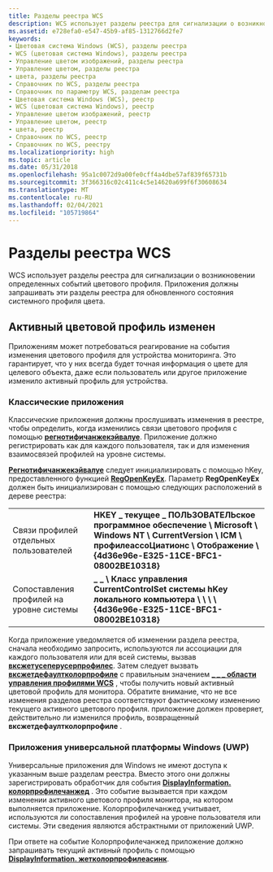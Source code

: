 ```yaml
---
title: Разделы реестра WCS
description: WCS использует разделы реестра для сигнализации о возникновении определенных событий цветового профиля. Приложения должны запрашивать эти разделы реестра для обновленного состояния системного профиля цвета.
ms.assetid: e728efa0-e547-45b9-af85-1312766d2fe7
keywords:
- Цветовая система Windows (WCS), разделы реестра
- WCS (цветовая система Windows), разделы реестра
- Управление цветом изображений, разделы реестра
- Управление цветом, разделы реестра
- цвета, разделы реестра
- Справочник по WCS, разделы реестра
- Справочник по параметру WCS, разделам реестра
- Цветовая система Windows (WCS), реестр
- WCS (цветовая система Windows), реестр
- Управление цветом изображений, реестр
- Управление цветом, реестр
- цвета, реестр
- Справочник по WCS, реестр
- Справочник по WCS, реестру
ms.localizationpriority: high
ms.topic: article
ms.date: 05/31/2018
ms.openlocfilehash: 95a1c0072d9a00fe0cff4a4dbe57af839f65731b
ms.sourcegitcommit: 3f366316c02c411c4c5e14620a699f6f30608634
ms.translationtype: MT
ms.contentlocale: ru-RU
ms.lasthandoff: 02/04/2021
ms.locfileid: "105719864"
---
```

# <a name="wcs-registry-keys"></a>Разделы реестра WCS

WCS использует разделы реестра для сигнализации о возникновении определенных событий цветового профиля. Приложения должны запрашивать эти разделы реестра для обновленного состояния системного профиля цвета.

## <a name="active-color-profile-changed"></a>Активный цветовой профиль изменен

Приложениям может потребоваться реагирование на события изменения цветового профиля для устройства мониторинга. Это гарантирует, что у них всегда будет точная информация о цвете для целевого объекта, даже если пользователь или другое приложение изменило активный профиль для устройства.

### <a name="desktop-applications"></a>Классические приложения

Классические приложения должны прослушивать изменения в реестре, чтобы определить, когда изменились связи цветового профиля с помощью [**регнотифичанжекэйвалуе**](/windows/win32/api/winreg/nf-winreg-regnotifychangekeyvalue). Приложение должно регистрировать как для каждого пользователя, так и для изменения взаимосвязей профилей на уровне системы.

[**Регнотифичанжекэйвалуе**](/windows/win32/api/winreg/nf-winreg-regnotifychangekeyvalue) следует инициализировать с помощью hKey, предоставленного функцией [**RegOpenKeyEx**](/windows/win32/api/winreg/nf-winreg-regopenkeyexa). Параметр **RegOpenKeyEx** должен быть инициализирован с помощью следующих расположений в дереве реестра:



|                                  |                                                                                                                                                    |
|----------------------------------|----------------------------------------------------------------------------------------------------------------------------------------------------|
| Связи профилей отдельных пользователей    | **HKEY \_ текущее \_ ПОЛЬЗОВАТЕЛЬское программное обеспечение \\ Microsoft \\ Windows NT \\ CurrentVersion \\ ICM \\ профилеассоЦиатионс \\ Отображение \\ {4d36e96e-E325-11CE-BFC1-08002BE10318}** |
| Сопоставления профилей на уровне системы | **\_ \_ \\ Класс управления CurrentControlSet системы hKey локального компьютера \\ \\ \\ \\ {4d36e96e-E325-11CE-BFC1-08002BE10318}**                                        |



 

Когда приложение уведомляется об изменении раздела реестра, сначала необходимо запросить, используются ли ассоциации для каждого пользователя или для всей системы, вызвав [**вксжетусеперусерпрофилес**](/windows/win32/api/icm/nf-icm-wcsgetdefaultrenderingintent). Затем следует вызвать [**вксжетдефаултколорпрофиле**](/windows/win32/api/icm/nf-icm-wcsgetdefaultcolorprofile) с правильным значением [**\_ \_ \_ области управления профилями WCS**](/windows/win32/api/icm/ne-icm-wcs_profile_management_scope) , чтобы получить новый активный цветовой профиль для монитора. Обратите внимание, что не все изменения разделов реестра соответствуют фактическому изменению текущего активного цветового профиля. приложение должен проверяет, действительно ли изменился профиль, возвращенный **вксжетдефаултколорпрофиле** .

### <a name="universal-windows-uwp-apps"></a>Приложения универсальной платформы Windows (UWP)

Универсальные приложения для Windows не имеют доступа к указанным выше разделам реестра. Вместо этого они должны зарегистрировать обработчик для события [**DisplayInformation. колорпрофилечанжед**](/uwp/api/Windows.Graphics.Display.DisplayInformation) . Это событие вызывается при каждом изменении активного цветового профиля монитора, на котором выполняется приложение. Колорпрофилечанжед учитывает, используются ли сопоставления профилей на уровне пользователя или системы. Эти сведения являются абстрактными от приложений UWP.

При ответе на событие Колорпрофилечанжед приложение должно запрашивать текущий активный профиль с помощью [**DisplayInformation. жетколорпрофилеасинк**](/uwp/api/Windows.Graphics.Display.DisplayInformation).

 

 